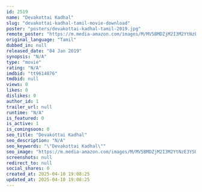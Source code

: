 ```yaml
---
id: 2519
name: "Devakottai Kadhal"
slug: "devakottai-kadhal-tamil-movie-download"
poster: "posters/devakottai-kadhal-tamil-2019.jpg"
remote_poster: "https://m.media-amazon.com/images/M/MV5BMDZjM2I3M2YtNzE3YS00NTE5LTg5NDAtOGY0MmY4YTdiYzExXkEyXkFqcGdeQXVyMzYxOTQ3MDg@._V1_SX300.jpg"
original_language: "Tamil"
dubbed_in: null
released_date: "04 Jan 2019"
synopsis: "N/A"
type: "movie"
rating: "N/A"
imdbid: "tt9614876"
tmdbid: null
views: 0
likes: 0
dislikes: 0
author_id: 1
trailer_url: null
runtime: "N/A"
is_featured: 0
is_active: 1
is_comingsoon: 0
seo_title: "Devakottai Kadhal"
seo_description: "N/A"
seo_keywords: "\"Devakottai Kadhal\""
seo_image: "https://m.media-amazon.com/images/M/MV5BMDZjM2I3M2YtNzE3YS00NTE5LTg5NDAtOGY0MmY4YTdiYzExXkEyXkFqcGdeQXVyMzYxOTQ3MDg@._V1_SX300.jpg"
screenshots: null
redirect_to: null
social_shares: 0
created_at: 2025-04-10 19:08:25
updated_at: 2025-04-10 19:08:25
---
```


